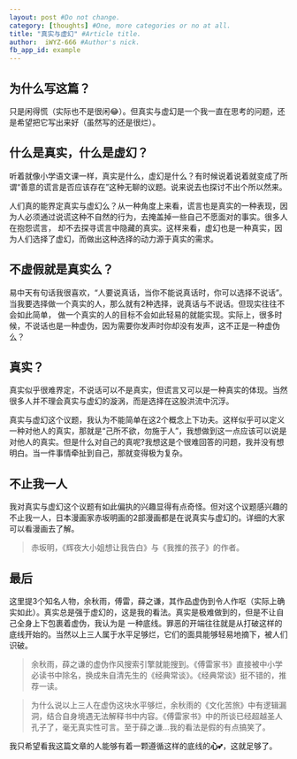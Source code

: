 ```yaml
---
layout: post #Do not change.
category: [thoughts] #One, more categories or no at all.
title: "真实与虚幻" #Article title.
author:  iWYZ-666 #Author's nick.
fb_app_id: example
---
```


## 为什么写这篇？
只是闲得慌（实际也不是很闲😂）。但真实与虚幻是一个我一直在思考的问题，还是希望把它写出来好（虽然写的还是很烂）。

## 什么是真实，什么是虚幻？
听着就像小学语文课一样，真实是什么，虚幻是什么？有时候说着说着就变成了所谓“善意的谎言是否应该存在”这种无聊的议题。说来说去也探讨不出个所以然来。

人们真的能界定真实与虚幻么？从一种角度上来看，谎言也是真实的一种表现，因为人必须通过说谎这种不自然的行为，去掩盖掉一些自己不愿面对的事实。很多人在抱怨谎言，
却不去探寻谎言中隐藏的真实。这样来看，虚幻也是一种真实，因为人们选择了虚幻，而做出这种选择的动力源于真实的需求。

## 不虚假就是真实么？
易中天有句话我很喜欢，“人要说真话，当你不能说真话时，你可以选择不说话”。当我要选择做一个真实的人，那么就有2种选择，说真话与不说话。但现实往往不会如此简单，
做一个真实的人的目标不会如此轻易的就能实现。实际上，很多时候，不说话也是一种虚伪，因为需要你发声时你却没有发声，这不正是一种虚伪么？

## 真实？
真实似乎很难界定，不说话可以不是真实，但谎言又可以是一种真实的体现。当然很多人并不理会真实与虚幻的漩涡，而是选择在这股洪流中沉浮。

真实与虚幻这个议题，我认为不能简单在这2个概念上下功夫。这样似乎可以定义一种对他人的真实，那就是“己所不欲，勿施于人”，我想做到这一点应该可以说是对他人的真实。但是什么对自己的真呢?我想这是个很难回答的问题，我并没有想明白。当一件事情牵扯到自己，那就变得极为复杂。

## 不止我一人
我对真实与虚幻这个议题有如此偏执的兴趣显得有点奇怪。但对这个议题感兴趣的不止我一人，日本漫画家赤坂明画的2部漫画都是在说真实与虚幻的。详细的大家可以看漫画去了解。
> 赤坂明，《辉夜大小姐想让我告白》与《我推的孩子》的作者。

## 最后
这里提3个知名人物，余秋雨，傅雷，薛之谦，其作品虚伪到令人作呕（实际上确实如此）。真实总是强于虚幻的，这是我的看法。真实是极难做到的，但是不让自己全身上下包裹着虚伪，我认为是
一种底线。罪恶的开端往往就是从打破这样的底线开始的。当然以上三人属于水平足够烂，它们的面具能够轻易地摘下，被人们识破。
> 余秋雨，薛之谦的虚伪作风搜索引擎就能搜到。《傅雷家书》直接被中小学必读书中除名，换成朱自清先生的《经典常谈》。《经典常谈》挺不错的，推荐一读。

> 为什么说以上三人在虚伪这块水平够烂，余秋雨的《文化苦旅》中有逻辑漏洞，结合自身境遇无法解释书中内容。《傅雷家书》中的所谈已经超越圣人孔子了，毫无真实性可言。至于薛之谦...我的看法是假的有点搞笑了。

我只希望看我这篇文章的人能够有着一颗遵循这样的底线的**心**💕，这就足够了。
